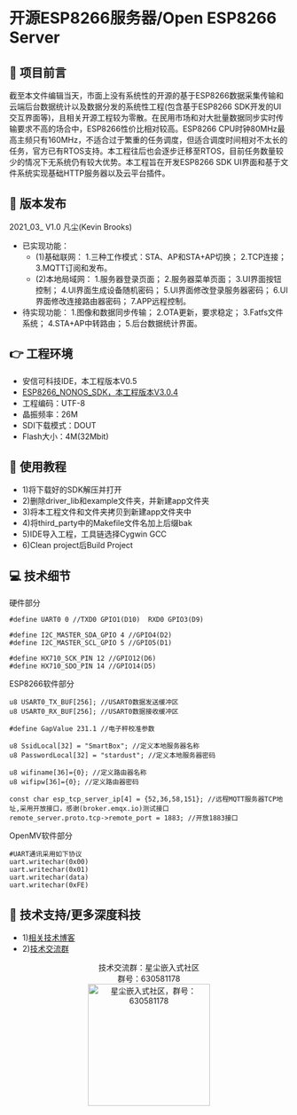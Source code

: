 # 开源ESP8266服务器/Open ESP8266 Server
## 🎨 项目前言
截至本文件编辑当天，市面上没有系统性的开源的基于ESP8266数据采集传输和云端后台数据统计以及数据分发的系统性工程(包含基于ESP8266 SDK开发的UI交互界面等)，且相关开源工程较为零散。在民用市场和对大批量数据同步实时传输要求不高的场合中，ESP8266性价比相对较高。ESP8266 CPU时钟80MHz最高主频只有160MHz，不适合过于繁重的任务调度，但适合调度时间相对不太长的任务，官方已有RTOS支持。本工程往后也会逐步迁移至RTOS，目前任务数量较少的情况下无系统仍有较大优势。本工程旨在开发ESP8266 SDK UI界面和基于文件系统实现基础HTTP服务器以及云平台插件。
## 🔧 版本发布
<span>2021_03_ V1.0 凡尘(Kevin Brooks)</span>
- 已实现功能：
	* (1)基础联网：
1.三种工作模式：STA、AP和STA+AP切换；
2.TCP连接；
3.MQTT订阅和发布。
	* (2)本地局域网：
1.服务器登录页面；
2.服务器菜单页面；
3.UI界面按钮控制；
4.UI界面生成设备随机密码；
5.UI界面修改登录服务器密码；
6.UI界面修改连接路由器密码；
7.APP远程控制。
- <span>待实现功能：
1.图像和数据同步传输；
2.OTA更新，要求稳定；
3.Fatfs文件系统；
4.STA+AP中转路由；
5.后台数据统计界面。
## 👉 工程环境
- 安信可科技IDE，本工程版本V0.5
- [ESP8266_NONOS_SDK，本工程版本V3.0.4](https://github.com/espressif/esp8266_nonos_sdk)
- 工程编码：UTF-8
- 晶振频率：26M
- SDI下载模式：DOUT
- Flash大小：4M(32Mbit)
## 📖 使用教程
- 1)将下载好的SDK解压并打开
- 2)删除driver_lib和example文件夹，并新建app文件夹
- 3)将本工程文件和文件夹拷贝到新建app文件夹中
- 4)将third_party中的Makefile文件名加上后缀bak
- 5)IDE导入工程，工具链选择Cygwin GCC
- 6)Clean project后Build Project
## 💻 技术细节
<span>硬件部分</span>
```
#define UART0 0 //TXD0 GPIO1(D10)  RXD0 GPIO3(D9)

#define I2C_MASTER_SDA_GPIO 4 //GPIO4(D2)
#define I2C_MASTER_SCL_GPIO 5 //GPIO5(D1)

#define HX710_SCK_PIN 12 //GPIO12(D6)
#define HX710_SDO_PIN 14 //GPIO14(D5)
```
<span>ESP8266软件部分</span>
```
u8 USART0_TX_BUF[256]; //USART0数据发送缓冲区
u8 USART0_RX_BUF[256]; //USART0数据接收缓冲区

#define GapValue 231.1 //电子秤校准参数

u8 SsidLocal[32] = "SmartBox"; //定义本地服务器名称
u8 PasswordLocal[32] = "stardust"; //定义本地服务器密码

u8 wifiname[36]={0}; //定义路由器名称
u8 wifipw[36]={0}; //定义路由器密码

const char esp_tcp_server_ip[4] = {52,36,58,151}; //远程MQTT服务器TCP地址,采用开放接口，感谢(broker.emqx.io)测试接口
remote_server.proto.tcp->remote_port = 1883; //开放1883接口
```
<span>OpenMV软件部分</span>
```
#UART通讯采用如下协议
uart.writechar(0x00)
uart.writechar(0x01)
uart.writechar(data)
uart.writechar(0xFE)
```
## 🚀 技术支持/更多深度科技
- 1)[相关技术博客](http://blog.stardust.live)
- 2)[技术交流群](https://jq.qq.com/?_wv=1027&amp;k=yrXYcrfz)
<p align="center">
    <span>技术交流群：星尘嵌入式社区</span>
    <br/>
    <span>群号：630581178</span>
    <br/>
    <a href="https://jq.qq.com/?_wv=1027&amp;k=yrXYcrfz" target="_blank" title="星尘嵌入式社区，群号：630581178">
        <img alt="星尘嵌入式社区，群号：630581178" width="220" src="http://stardust.live/res/img/group_chat_630581178.jpg">
    </a>
</p>
